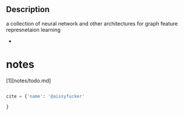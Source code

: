 ## Description 

a collection of neural network and other architectures for graph feature represnetaion learning

* 

notes
======

[1][notes/todo.md]


```python

cite = {'name': '@aissyfucker'

}

```
